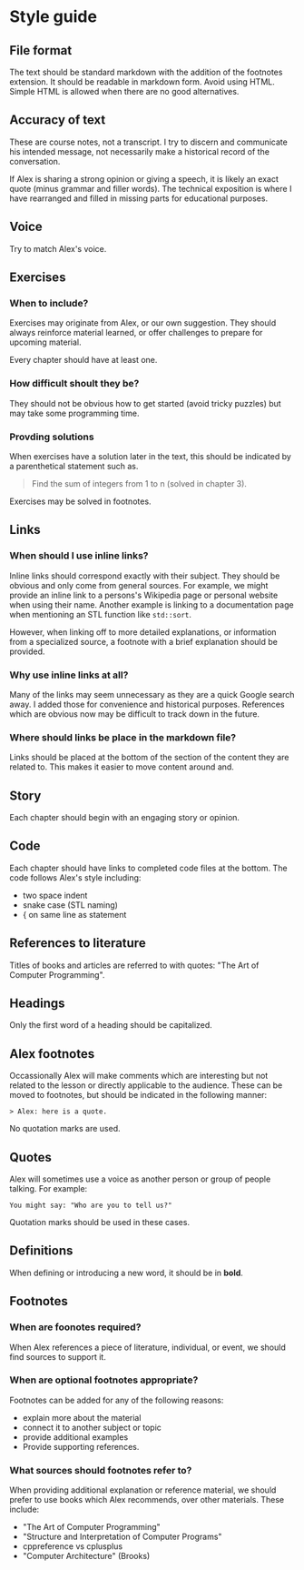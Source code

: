 Style guide
===========

## File format

The text should be standard markdown with the addition of the footnotes extension.
It should be readable in markdown form.
Avoid using HTML. 
Simple HTML is allowed when there are no good alternatives.

## Accuracy of text

These are course notes, not a transcript.
I try to discern and communicate his intended message,
not necessarily make a historical record of the conversation.

If Alex is sharing a strong opinion or giving a speech,
it is likely an exact quote (minus grammar and filler words).
The technical exposition is where 
I have rearranged and filled in missing parts
for educational purposes.

## Voice

Try to match Alex's voice.

## Exercises

### When to include?

Exercises may originate from Alex, or our own suggestion.
They should always reinforce material learned,
or offer challenges to prepare for upcoming material.

Every chapter should have at least one.

### How difficult shoult they be?

They should not be obvious how to get started (avoid tricky puzzles)
but may take some programming time. 

### Provding solutions

When exercises have a solution later in the text,
this should be indicated by a parenthetical statement such as.

> Find the sum of integers from 1 to n (solved in chapter 3).

Exercises may be solved in footnotes.

## Links

### When should I use inline links? 

Inline links should correspond exactly with their subject.
They should be obvious and only come from general sources.
For example, we might provide an inline link to a persons's Wikipedia page
or personal website when using their name.
Another example is linking to a documentation page when mentioning 
an STL function like `std::sort`.

However, when linking off to more detailed explanations,
or information from a specialized source, a footnote
with a brief explanation should be provided.

### Why use inline links at all?

Many of the links may seem unnecessary as they are a quick Google search away.
I added those for convenience and historical purposes.
References which are obvious now may be difficult to track down in the future.

### Where should links be place in the markdown file? 

Links should be placed at the bottom of the section of the content they are related to.
This makes it easier to move content around and.

## Story

Each chapter should begin with an engaging story or opinion.

## Code

Each chapter should have links to completed code files at the bottom.
The code follows Alex's style including:

- two space indent
- snake case (STL naming)
- { on same line as statement

## References to literature

Titles of books and articles are referred to with quotes: "The Art of Computer Programming".

## Headings

Only the first word of a heading should be capitalized.

## Alex footnotes

Occassionally Alex will make comments which are interesting but not related
to the lesson or directly applicable to the audience.
These can be moved to footnotes, but should be indicated 
in the following manner:

    > Alex: here is a quote.

No quotation marks are used.

## Quotes 

Alex will sometimes use a voice as another person or group of people talking.
For example:

    You might say: "Who are you to tell us?"

Quotation marks should be used in these cases.

## Definitions

When defining or introducing a new word,
it should be in **bold**.

## Footnotes

### When are foonotes required?

When Alex references a piece of literature, individual, or event, we should find sources to support it.

### When are optional footnotes appropriate?

Footnotes can be added for any of the following reasons:

- explain more about the material
- connect it to another subject or topic
- provide additional examples
- Provide supporting references.

### What sources should footnotes refer to?

When providing additional explanation or reference material,
we should prefer to use books which Alex recommends, over other materials.
These include:

- "The Art of Computer Programming"
- "Structure and Interpretation of Computer Programs"
- cppreference vs cplusplus
- "Computer Architecture" (Brooks)


